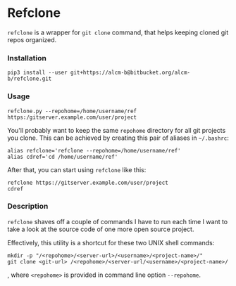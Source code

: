 # Refclone

`refclone` is a wrapper for `git clone` command, that helps keeping cloned git
repos organized. 


### Installation

    pip3 install --user git+https://alcm-b@bitbucket.org/alcm-b/refclone.git


### Usage

    refclone.py --repohome=/home/username/ref https:/gitserver.example.com/user/project

You'll probably want to keep the same `repohome` directory for all git projects
you clone. This can be achieved by creating this pair of aliases in
`~/.bashrc`:

    alias refclone='refclone --repohome=/home/username/ref'
    alias cdref='cd /home/username/ref'

After that, you can start using `refclone` like this:

    refclone https://gitserver.example.com/user/project
    cdref


### Description

`refclone` shaves off a couple of commands I have to run each time I want to
take a look at the source code of one more open source project.

Effectively, this utility is a shortcut for these two UNIX shell commands:

    mkdir -p "/<repohome>/<server-url>/<username>/<project-name>/"
    git clone <git-url> /<repohome>/<server-url/<username>/<project-name>/

, where `<repohome>` is provided in command line option `--repohome`. 

